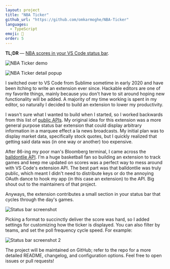 ```yaml
---
layout: project
title: "NBA Ticker"
github_url: "https://github.com/omkarmoghe/NBA-Ticker"
languages:
  - TypeScript
emoji: 🏀
order: 5
---
```


**TL;DR** &mdash; [NBA scores in your VS Code status bar](https://marketplace.visualstudio.com/items?itemName=omkarmoghe.nba-ticker).

![NBA Ticker demo](https://i.imgur.com/EfQzKgb.gif)

![NBA Ticker detail popup](https://imgur.com/dW8HKoh.png)

I switched over to VS Code from Sublime sometime in early 2020 and have been itching to write an extension ever since. Hackable editors are one of my favorite things, mainly because you don't have to sit around hoping new functionality will be added. A majority of my time working is spent in my editor, so naturally I decided to build an extension to lower my productivity.

I wasn't sure what I wanted to build when I started, so I worked backwards from this list of [public APIs](https://github.com/public-apis/public-apis). My original idea for this extension was a more general purpose status bar extension that could display arbitrary information in a marquee effect a la news broadcasts. My initial plan was to display market data, specifically stock quotes, but I quickly realized that getting said data was (in one way or another) too expensive.

After 86-ing my poor man's Bloomberg terminal, I came across the [balldontlie API](https://www.balldontlie.io/#introduction). I'm a huge basketball fan so building an extension to track games and keep me updated on scores was a perfect way to mess around with VS Code's extension API. The best part was that balldontlie was truly public, which meant I didn't need to distribute keys or do the annoying OAuth dance to hook my app (in this case an extension) to the API. Big shout out to the maintainers of that project.

Anyways, the extension contributes a small section in your status bar that cycles through the day's games.

![Status bar screenshot](https://i.imgur.com/X3ztw8Q.png)

Picking a format to succinctly deliver the score was hard, so I added settings for customizing how the ticker is displayed. You can also filter by teams, and set the poll frequency cycle speed. For example:

![Status bar screenshot 2](https://i.imgur.com/pXTZVSo.png)

The project will be maintained on GitHub; refer to the repo for a more detailed README, changelog, and configuration options. Feel free to open issues or pull requests!

